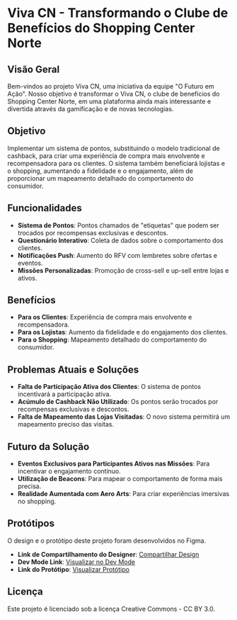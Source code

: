 # Viva CN - Transformando o Clube de Benefícios do Shopping Center Norte

## Visão Geral

Bem-vindos ao projeto Viva CN, uma iniciativa da equipe "O Futuro em Ação". Nosso objetivo é transformar o Viva CN, o clube de benefícios do Shopping Center Norte, em uma plataforma ainda mais interessante e divertida através da gamificação e de novas tecnologias.

## Objetivo

Implementar um sistema de pontos, substituindo o modelo tradicional de cashback, para criar uma experiência de compra mais envolvente e recompensadora para os clientes. O sistema também beneficiará lojistas e o shopping, aumentando a fidelidade e o engajamento, além de proporcionar um mapeamento detalhado do comportamento do consumidor.

## Funcionalidades

- **Sistema de Pontos**: Pontos chamados de "etiquetas" que podem ser trocados por recompensas exclusivas e descontos.
- **Questionário Interativo**: Coleta de dados sobre o comportamento dos clientes.
- **Notificações Push**: Aumento do RFV com lembretes sobre ofertas e eventos.
- **Missões Personalizadas**: Promoção de cross-sell e up-sell entre lojas e ativos.

## Benefícios

- **Para os Clientes**: Experiência de compra mais envolvente e recompensadora.
- **Para os Lojistas**: Aumento da fidelidade e do engajamento dos clientes.
- **Para o Shopping**: Mapeamento detalhado do comportamento do consumidor.

## Problemas Atuais e Soluções

- **Falta de Participação Ativa dos Clientes**: O sistema de pontos incentivará a participação ativa.
- **Acúmulo de Cashback Não Utilizado**: Os pontos serão trocados por recompensas exclusivas e descontos.
- **Falta de Mapeamento das Lojas Visitadas**: O novo sistema permitirá um mapeamento preciso das visitas.

## Futuro da Solução

- **Eventos Exclusivos para Participantes Ativos nas Missões**: Para incentivar o engajamento contínuo.
- **Utilização de Beacons**: Para mapear o comportamento de forma mais precisa.
- **Realidade Aumentada com Aero Arts**: Para criar experiências imersivas no shopping.

## Protótipos

O design e o protótipo deste projeto foram desenvolvidos no Figma.

- **Link de Compartilhamento do Designer**: [Compartilhar Design](https://www.figma.com/design/147M4vJau7xNksmd94dtfM/Viva-Center-Norte?node-id=0-1&t=tSHpJwhoJ1pbej6i-1)
- **Dev Mode Link**: [Visualizar no Dev Mode](https://www.figma.com/design/147M4vJau7xNksmd94dtfM/Viva-Center-Norte?node-id=0-1&m=dev&t=tSHpJwhoJ1pbej6i-1)
- **Link do Protótipo**: [Visualizar Protótipo](https://www.figma.com/proto/147M4vJau7xNksmd94dtfM/Viva-Center-Norte?t=tSHpJwhoJ1pbej6i-1)

## Licença

Este projeto é licenciado sob a licença Creative Commons - CC BY 3.0.
